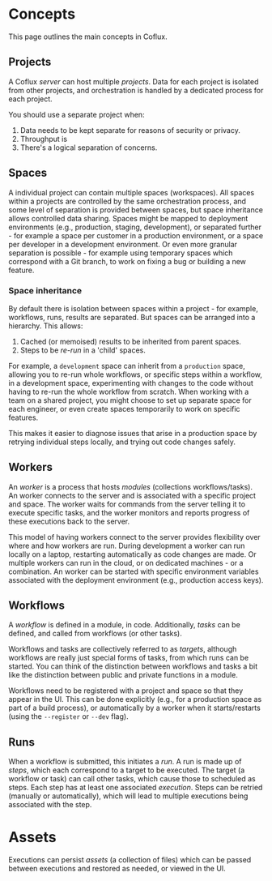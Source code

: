 # Concepts

This page outlines the main concepts in Coflux.

## Projects

A Coflux _server_ can host multiple _projects_. Data for each project is isolated from other projects, and orchestration is handled by a dedicated process for each project.

You should use a separate project when:

1. Data needs to be kept separate for reasons of security or privacy.
2. Throughput is
3. There's a logical separation of concerns.

## Spaces

A individual project can contain multiple spaces (workspaces). All spaces within a projects are controlled by the same orchestration process, and some level of separation is provided between spaces, but space inheritance allows controlled data sharing. Spaces might be mapped to deployment environments (e.g., production, staging, development), or separated further - for example a space per customer in a production environment, or a space per developer in a development environment. Or even more granular separation is possible - for example using temporary spaces which correspond with a Git branch, to work on fixing a bug or building a new feature.

### Space inheritance

By default there is isolation between spaces within a project - for example, workflows, runs, results are separated. But spaces can be arranged into a hierarchy. This allows:

1. Cached (or memoised) results to be inherited from parent spaces.
2. Steps to be _re-run_ in a 'child' spaces.

For example, a `development` space can inherit from a `production` space, allowing you to re-run whole workflows, or specific steps within a workflow, in a development space, experimenting with changes to the code without having to re-run the whole workflow from scratch. When working with a team on a shared project, you might choose to set up separate space for each engineer, or even create spaces temporarily to work on specific features.

This makes it easier to diagnose issues that arise in a production space by retrying individual steps locally, and trying out code changes safely.

## Workers

An _worker_ is a process that hosts _modules_ (collections workflows/tasks). An worker connects to the server and is associated with a specific project and space. The worker waits for commands from the server telling it to execute specific tasks, and the worker monitors and reports progress of these executions back to the server.

This model of having workers connect to the server provides flexibility over where and how workers are run. During development a worker can run locally on a laptop, restarting automatically as code changes are made. Or multiple workers can run in the cloud, or on dedicated machines - or a combination. An worker can be started with specific environment variables associated with the deployment environment (e.g., production access keys).

## Workflows

A _workflow_ is defined in a module, in code. Additionally, _tasks_ can be defined, and called from workflows (or other tasks).

Workflows and tasks are collectively referred to as _targets_, although workflows are really just special forms of tasks, from which runs can be started. You can think of the distinction between workflows and tasks a bit like the distinction between public and private functions in a module.

Workflows need to be registered with a project and space so that they appear in the UI. This can be done explicitly (e.g., for a production space as part of a build process), or automatically by a worker when it starts/restarts (using the `--register` or `--dev` flag).

## Runs

When a workflow is submitted, this initiates a _run_. A run is made up of _steps_, which each correspond to a target to be executed. The target (a workflow or task) can call other tasks, which cause those to scheduled as steps. Each step has at least one associated _execution_. Steps can be retried (manually or automatically), which will lead to multiple executions being associated with the step.

# Assets

Executions can persist _assets_ (a collection of files) which can be passed between executions and restored as needed, or viewed in the UI.
